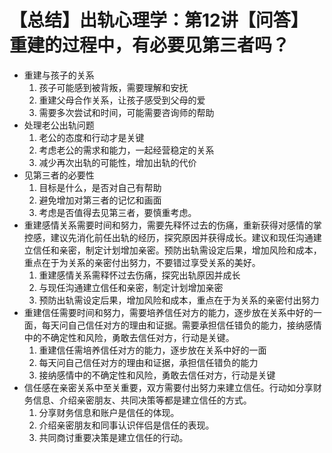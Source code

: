 # 【总结】出轨心理学：第12讲【问答】重建的过程中，有必要见第三者吗？

-   重建与孩子的关系
    1.  孩子可能感到被背叛，需要理解和安抚
    2.  重建父母合作关系，让孩子感受到父母的爱
    3.  需要多次尝试和时间，可能需要咨询师的帮助
-   处理老公出轨问题
    1.  老公的态度和行动才是关键
    2.  考虑老公的需求和能力，一起经营稳定的关系
    3.  减少再次出轨的可能性，增加出轨的代价
-   见第三者的必要性
    1.  目标是什么，是否对自己有帮助
    2.  避免增加对第三者的记忆和画面
    3.  考虑是否值得去见第三者，要慎重考虑。
-   重建感情关系需要时间和努力，需要先释怀过去的伤痛，重新获得对感情的掌控感，建议先消化前任出轨的经历，探究原因并获得成长。建议和现任沟通建立信任和亲密，制定计划增加亲密。预防出轨需设定后果，增加风险和成本，重点在于为关系的亲密付出努力，不要错过享受关系的美好。
    1.  重建感情关系需释怀过去伤痛，探究出轨原因并成长
    2.  与现任沟通建立信任和亲密，制定计划增加亲密
    3.  预防出轨需设定后果，增加风险和成本，重点在于为关系的亲密付出努力
-   重建信任需要时间和努力，需要培养信任对方的能力，逐步放在关系中好的一面，每天问自己信任对方的理由和证据。需要承担信任错负的能力，接纳感情中的不确定性和风险，勇敢去信任对方，行动是关键。
    1.  重建信任需培养信任对方的能力，逐步放在关系中好的一面
    2.  每天问自己信任对方的理由和证据，承担信任错负的能力
    3.  接纳感情中的不确定性和风险，勇敢去信任对方，行动是关键
-   信任感在亲密关系中至关重要，双方需要付出努力来建立信任。行动如分享财务信息、介绍亲密朋友、共同决策等都是建立信任的方式。
    1.  分享财务信息和账户是信任的体现。
    2.  介绍亲密朋友和同事认识伴侣是信任的表现。
    3.  共同商讨重要决策是建立信任的行动。